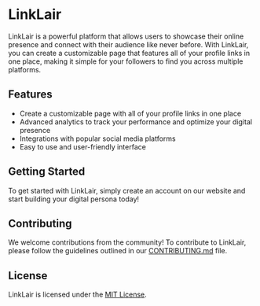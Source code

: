 # LinkLair

LinkLair is a powerful platform that allows users to showcase their online presence and connect with their audience like never before. With LinkLair, you can create a customizable page that features all of your profile links in one place, making it simple for your followers to find you across multiple platforms.

## Features

- Create a customizable page with all of your profile links in one place
- Advanced analytics to track your performance and optimize your digital presence
- Integrations with popular social media platforms
- Easy to use and user-friendly interface

## Getting Started

To get started with LinkLair, simply create an account on our website and start building your digital persona today!

## Contributing

We welcome contributions from the community! To contribute to LinkLair, please follow the guidelines outlined in our [CONTRIBUTING.md](./CONTRIBUTING.md) file.

## License

LinkLair is licensed under the [MIT License](./LICENSE).